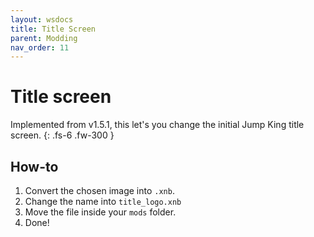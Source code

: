 ```yaml
---
layout: wsdocs
title: Title Screen
parent: Modding
nav_order: 11
---
```


# Title screen 
Implemented from <span class="badge-pill">v1.5.1</span>, this let's you change the initial Jump King title screen.
{: .fs-6 .fw-300 }

## How-to
1. Convert the chosen image into `.xnb`.
2. Change the name into `title_logo.xnb`
3. Move the file inside your `mods` folder.
4. Done!